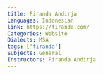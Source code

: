 ```yaml
---
title: Firanda Andirja
Languages: Indonesian
link: https://firanda.com/
Categories: Website
Dialects: MSA
tags: ['firanda']
Subjects: General
Instructors: Firanda Andirja
---
```

